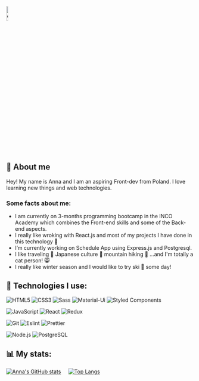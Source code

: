 <img width="10%" src="https://cdn-icons-png.flaticon.com/512/3468/3468377.png" alt="cat" />

## :raising_hand: About me 

Hey! My name is Anna and I am an aspiring Front-dev from Poland. I love learning new things and web technologies. 


### Some facts about me:
- I am currently on 3-months programming bootcamp in the INCO Academy which combines the Front-end skills and some of the Back-end aspects.
- I really like wroking with React.js and most of my projects I have done in this technology :blue_heart:
- I’m currently working on Schedule App using Express.js and Postgresql.
- I like traveling  :european_castle: Japanese culture :cherry_blossom: mountain hiking :mount_fuji: ...and I'm totally a cat person! :smile_cat:
- I really like winter season and I would like to try ski :ski: some day!

## 🔧 Technologies I use:

![HTML5](https://img.shields.io/badge/HTML5-E34F26?style=for-the-badge&logo=html5&logoColor=white)
![CSS3](https://img.shields.io/badge/CSS3-1572B6?style=for-the-badge&logo=css3&logoColor=white)
![Sass](https://img.shields.io/badge/Sass-CC6699?style=for-the-badge&logo=sass&logoColor=white)
![Material-Ui](https://img.shields.io/badge/Material--UI-0081CB?style=for-the-badge&logo=material-ui&logoColor=white)
![Styled Components](https://img.shields.io/badge/styled--components-DB7093?style=for-the-badge&logo=styled-components&logoColor=white)


![JavaScript](https://img.shields.io/badge/JavaScript-323330?style=for-the-badge&logo=javascript&logoColor=F7DF1E)
![React](https://img.shields.io/badge/React-20232A?style=for-the-badge&logo=react&logoColor=61DAFB)
![Redux](https://img.shields.io/badge/Redux-593D88?style=for-the-badge&logo=redux&logoColor=white)

![Git](https://img.shields.io/badge/Git-F05032?style=for-the-badge&logo=git&logoColor=white)
![Eslint](https://img.shields.io/badge/eslint-3A33D1?style=for-the-badge&logo=eslint&logoColor=white)
![Prettier](https://img.shields.io/badge/prettier-1A2C34?style=for-the-badge&logo=prettier&logoColor=F7BA3E)

![Node.js](https://img.shields.io/badge/Node.js-339933?style=for-the-badge&logo=nodedotjs&logoColor=white)
![PostgreSQL](https://img.shields.io/badge/PostgreSQL-316192?style=for-the-badge&logo=postgresql&logoColor=white)

## :bar_chart: My stats:
[![Anna's GitHub stats](https://github-readme-stats.vercel.app/api?username=AZaglewska)](https://github.com/anuraghazra/github-readme-stats) &nbsp; &nbsp; [![Top Langs](https://github-readme-stats.vercel.app/api/top-langs/?username=AZaglewska&layout=compact)](https://github.com/anuraghazra/github-readme-stats)


